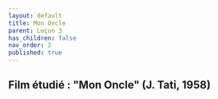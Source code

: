 ```yaml
---
layout: default
title: Mon Oncle
parent: Leçon 3
has_children: false
nav_order: 2
published: true
---
```

## Film étudié : "Mon Oncle" (J. Tati, 1958)

